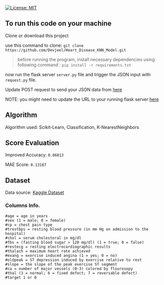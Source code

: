   [![License: MIT](https://img.shields.io/badge/License-MIT-yellow.svg)](https://opensource.org/licenses/MIT)

## To run this code on your machine

Clone or download this project 

use this command to clone: `git clone https://github.com/Devjeel/Heart_Disease_KNN_Model.git` 

> before running the program, install necessary dependencies using following command : `pip install -r requirements.txt`

now run the flask server `server.py` file and trigger the JSON input with `request.py` file.

Update POST request to send your JSON data from [here](https://github.com/Devjeel/Heart_Disease_KNN_Model/blob/b2b4bce77d57adaebfc75cdc8a33ca526ab08309/request.py#L10)

NOTE: you might need to update the URL to your running flask server [here](https://github.com/Devjeel/Heart_Disease_KNN_Model/blob/b2b4bce77d57adaebfc75cdc8a33ca526ab08309/request.py#L8)

## Algorithm
Algorithm used: Scikit-Learn, Classification, K-NearestNeighbors

## Score Evaluation 
Improved Accuracy: `0.86813`

MAE Score: `0.13187`

## Dataset

Data source: <a href='https://www.kaggle.com/ronitf/heart-disease-uci' title='Kaggle Link'>Kaggle Dataset</a>

  
  ### Columns Info.
  ```
  #age = age in years
  #sex (1 = male; 0 = female)
  #cp = chest pain type
  #trestbps = resting blood pressure (in mm Hg on admission to the hospital)
  #chol = serum cholestoral in mg/dl
  #fbs = (fasting blood sugar > 120 mg/dl) (1 = true; 0 = false)
  #restecg = resting electrocardiographic results
  #thalach = maximum heart rate achieved
  #exang = exercise induced angina (1 = yes; 0 = no)
  #oldpeak = ST depression induced by exercise relative to rest
  #slope = the slope of the peak exercise ST segment
  #ca = number of major vessels (0-3) colored by flourosopy
  #thal (3 = normal; 6 = fixed defect; 7 = reversable defect)
  #target 1 or 0
  ```

